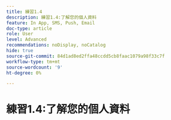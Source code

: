 ```yaml
---
title: 練習1.4
description: 練習1.4:了解您的個人資料
feature: In App, SMS, Push, Email
doc-type: article
role: User
level: Advanced
recommendations: noDisplay, noCatalog
hide: true
source-git-commit: 84d1ad8ed2ffa48ccdd5cb8faac1079a98f33c7f
workflow-type: tm+mt
source-wordcount: '9'
ht-degree: 0%

---
```



# 練習1.4:了解您的個人資料
